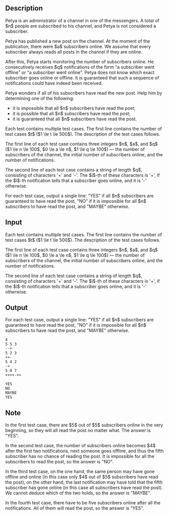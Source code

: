 ## Description

<div><p>Petya is an administrator of a channel in one of the messengers. A total of $n$ people are subscribed to his channel, and Petya is not considered a subscriber.</p><p>Petya has published a new post on the channel. At the moment of the publication, there were $a$ subscribers online. We assume that every subscriber always reads all posts in the channel if they are online.</p><p>After this, Petya starts monitoring the number of subscribers online. He consecutively receives $q$ notifications of the form "a subscriber went offline" or "a subscriber went online". Petya does not know which exact subscriber goes online or offline. It is guaranteed that such a sequence of notifications could have indeed been received.</p><p>Petya wonders if all of his subscribers have read the new post. Help him by determining one of the following: </p><ul> <li> it is impossible that all $n$ subscribers have read the post; </li><li> it is possible that all $n$ subscribers have read the post; </li><li> it is guaranteed that all $n$ subscribers have read the post. </li></ul></div><div class="input-specification"><p>Each test contains multiple test cases. The first line contains the number of test cases $t$ ($1 \le t \le 500$). The description of the test cases follows.</p><p>The first line of each test case contains three integers $n$, $a$, and $q$ ($1 \le n \le 100$, $0 \le a \le n$, $1 \le q \le 100$)&nbsp;— the number of subscribers of the channel, the initial number of subscribers online, and the number of notifications.</p><p>The second line of each test case contains a string of length $q$, consisting of characters '<span class="tex-font-style-tt">+</span>' and '<span class="tex-font-style-tt">-</span>'. The $i$-th of these characters is '<span class="tex-font-style-tt">+</span>', if the $i$-th notification tells that a subscriber goes online, and it is '<span class="tex-font-style-tt">-</span>' otherwise.</p></div><div class="output-specification"><p>For each test case, output a single line: "<span class="tex-font-style-tt">YES</span>" if all $n$ subscribers are guaranteed to have read the post, "<span class="tex-font-style-tt">NO</span>" if it is impossible for all $n$ subscribers to have read the post, and "<span class="tex-font-style-tt">MAYBE</span>" otherwise.</p></div>

## Input

<p>Each test contains multiple test cases. The first line contains the number of test cases $t$ ($1 \le t \le 500$). The description of the test cases follows.</p><p>The first line of each test case contains three integers $n$, $a$, and $q$ ($1 \le n \le 100$, $0 \le a \le n$, $1 \le q \le 100$)&nbsp;— the number of subscribers of the channel, the initial number of subscribers online, and the number of notifications.</p><p>The second line of each test case contains a string of length $q$, consisting of characters '<span class="tex-font-style-tt">+</span>' and '<span class="tex-font-style-tt">-</span>'. The $i$-th of these characters is '<span class="tex-font-style-tt">+</span>', if the $i$-th notification tells that a subscriber goes online, and it is '<span class="tex-font-style-tt">-</span>' otherwise.</p>

## Output

<p>For each test case, output a single line: "<span class="tex-font-style-tt">YES</span>" if all $n$ subscribers are guaranteed to have read the post, "<span class="tex-font-style-tt">NO</span>" if it is impossible for all $n$ subscribers to have read the post, and "<span class="tex-font-style-tt">MAYBE</span>" otherwise.</p>





```input1|2,3,6,7
4
5 5 3
--+
5 2 3
++-
5 4 2
-+
5 0 7
++++-++
```




```output1
YES
NO
MAYBE
YES
```



## Note

<p>In the first test case, there are $5$ out of $5$ subscribers online in the very beginning, so they will all read the post no matter what. The answer is "<span class="tex-font-style-tt">YES</span>".</p><p>In the second test case, the number of subscribers online becomes $4$ after the first two notifications, next someone goes offline, and thus the fifth subscriber has no chance of reading the post. It is impossible for all the subscribers to read the post, so the answer is "<span class="tex-font-style-tt">NO</span>".</p><p>In the third test case, on the one hand, the same person may have gone offline and online (in this case only $4$ out of $5$ subscribers have read the post), on the other hand, the last notification may have told that the fifth subscriber has gone online (in this case all subscribers have read the post). We cannot deduce which of the two holds, so the answer is "<span class="tex-font-style-tt">MAYBE</span>".</p><p>In the fourth test case, there have to be five subscribers online after all the notifications. All of them will read the post, so the answer is "<span class="tex-font-style-tt">YES</span>".</p>
